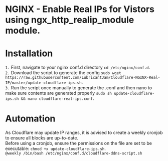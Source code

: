 # NGINX - Enable Real IPs for Vistors using ngx_http_realip_module module.

# Installation
`1.` First, navigate to your nginx conf.d directory `cd /etc/nginx/conf.d`.\
`2.` Download the script to generate the config `sudo wget https://raw.githubusercontent.com/LubricantJam/Cloudflare-NGINX-Real-IP/master/update-cloudflare-ips.sh`.\
`3.` Run the script once manually to generate the .conf and then nano to make sure contents are generated properly `sudo sh update-cloudflare-ips.sh && nano cloudflare-real-ips.conf`.

# Automation

As Cloudflare may update IP ranges, it is advised to create a weekly cronjob to ensure all blocks are up-to-date.\
Before using a cronjob, ensure the permissions on the file are set to be executable: `chmod +x update-cloudflare-ips.sh`. \
`@weekly /bin/bash /etc/nginx/conf.d/cloudflare-ddns-script.sh`